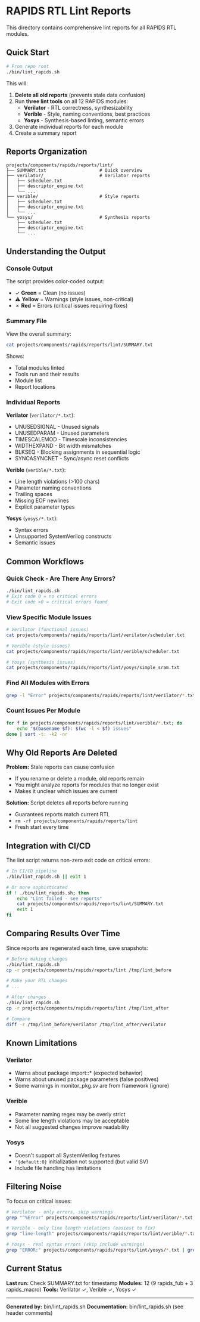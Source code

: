 # RAPIDS RTL Lint Reports

This directory contains comprehensive lint reports for all RAPIDS RTL modules.

## Quick Start

```bash
# From repo root
./bin/lint_rapids.sh
```

This will:
1. **Delete all old reports** (prevents stale data confusion)
2. Run **three lint tools** on all 12 RAPIDS modules:
   - **Verilator** - RTL correctness, synthesizability
   - **Verible** - Style, naming conventions, best practices
   - **Yosys** - Synthesis-based linting, semantic errors
3. Generate individual reports for each module
4. Create a summary report

## Reports Organization

```
projects/components/rapids/reports/lint/
├── SUMMARY.txt                    # Quick overview
├── verilator/                     # Verilator reports
│   ├── scheduler.txt
│   ├── descriptor_engine.txt
│   └── ...
├── verible/                       # Style reports
│   ├── scheduler.txt
│   ├── descriptor_engine.txt
│   └── ...
└── yosys/                         # Synthesis reports
    ├── scheduler.txt
    ├── descriptor_engine.txt
    └── ...
```

## Understanding the Output

### Console Output
The script provides color-coded output:
- ✓ **Green** = Clean (no issues)
- ⚠ **Yellow** = Warnings (style issues, non-critical)
- ✗ **Red** = Errors (critical issues requiring fixes)

### Summary File
View the overall summary:
```bash
cat projects/components/rapids/reports/lint/SUMMARY.txt
```

Shows:
- Total modules linted
- Tools run and their results
- Module list
- Report locations

### Individual Reports

**Verilator** (`verilator/*.txt`):
- UNUSEDSIGNAL - Unused signals
- UNUSEDPARAM - Unused parameters
- TIMESCALEMOD - Timescale inconsistencies
- WIDTHEXPAND - Bit width mismatches
- BLKSEQ - Blocking assignments in sequential logic
- SYNCASYNCNET - Sync/async reset conflicts

**Verible** (`verible/*.txt`):
- Line length violations (>100 chars)
- Parameter naming conventions
- Trailing spaces
- Missing EOF newlines
- Explicit parameter types

**Yosys** (`yosys/*.txt`):
- Syntax errors
- Unsupported SystemVerilog constructs
- Semantic issues

## Common Workflows

### Quick Check - Are There Any Errors?
```bash
./bin/lint_rapids.sh
# Exit code 0 = no critical errors
# Exit code >0 = critical errors found
```

### View Specific Module Issues
```bash
# Verilator (functional issues)
cat projects/components/rapids/reports/lint/verilator/scheduler.txt

# Verible (style issues)
cat projects/components/rapids/reports/lint/verible/scheduler.txt

# Yosys (synthesis issues)
cat projects/components/rapids/reports/lint/yosys/simple_sram.txt
```

### Find All Modules with Errors
```bash
grep -l "Error" projects/components/rapids/reports/lint/verilator/*.txt
```

### Count Issues Per Module
```bash
for f in projects/components/rapids/reports/lint/verible/*.txt; do
    echo "$(basename $f): $(wc -l < $f) issues"
done | sort -t: -k2 -nr
```

## Why Old Reports Are Deleted

**Problem:** Stale reports can cause confusion
- If you rename or delete a module, old reports remain
- You might analyze reports for modules that no longer exist
- Makes it unclear which issues are current

**Solution:** Script deletes all reports before running
- Guarantees reports match current RTL
- `rm -rf projects/components/rapids/reports/lint`
- Fresh start every time

## Integration with CI/CD

The lint script returns non-zero exit code on critical errors:

```bash
# In CI/CD pipeline
./bin/lint_rapids.sh || exit 1

# Or more sophisticated
if ! ./bin/lint_rapids.sh; then
    echo "Lint failed - see reports"
    cat projects/components/rapids/reports/lint/SUMMARY.txt
    exit 1
fi
```

## Comparing Results Over Time

Since reports are regenerated each time, save snapshots:

```bash
# Before making changes
./bin/lint_rapids.sh
cp -r projects/components/rapids/reports/lint /tmp/lint_before

# Make your RTL changes
# ...

# After changes
./bin/lint_rapids.sh
cp -r projects/components/rapids/reports/lint /tmp/lint_after

# Compare
diff -r /tmp/lint_before/verilator /tmp/lint_after/verilator
```

## Known Limitations

### Verilator
- Warns about package import::* (expected behavior)
- Warns about unused package parameters (false positives)
- Some warnings in monitor_pkg.sv are from framework (ignore)

### Verible
- Parameter naming regex may be overly strict
- Some line length violations may be acceptable
- Not all suggested changes improve readability

### Yosys
- Doesn't support all SystemVerilog features
- `'{default:0}` initialization not supported (but valid SV)
- Include file handling has limitations

## Filtering Noise

To focus on critical issues:

```bash
# Verilator - only errors, skip warnings
grep "^%Error" projects/components/rapids/reports/lint/verilator/*.txt

# Verible - only line length violations (easiest to fix)
grep "line-length" projects/components/rapids/reports/lint/verible/*.txt

# Yosys - real syntax errors (skip include warnings)
grep "ERROR:" projects/components/rapids/reports/lint/yosys/*.txt | grep -v "Can't open include"
```

## Current Status

**Last run:** Check SUMMARY.txt for timestamp
**Modules:** 12 (9 rapids_fub + 3 rapids_macro)
**Tools:** Verilator ✓, Verible ✓, Yosys ✓

---

**Generated by:** bin/lint_rapids.sh
**Documentation:** bin/lint_rapids.sh (see header comments)
